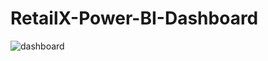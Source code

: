 # RetailX-Power-BI-Dashboard
![dashboard](https://github.com/user-attachments/assets/ddee2c55-5dd1-4978-8c8b-13d86ef159fe)
